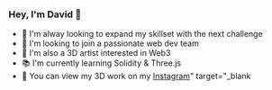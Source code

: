 ### Hey, I'm David 👋

- 🎯 I'm alway looking to expand my skillset with the next challenge
- 🤝 I'm looking to join a passionate web dev team
- 🎨 I'm also a 3D artist interested in Web3
- 📚 I'm currently learning Solidity & Three.js
- 📱 You can view my 3D work on my [Instagram](https://www.instagram.com/itsdavehimself)" target="_blank

